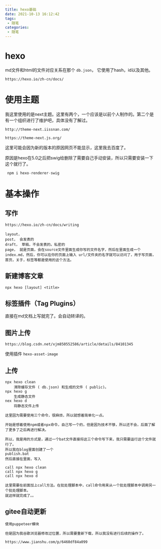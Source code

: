 ```yaml
---
title: hexo基础
date: 2021-10-13 16:12:42
tags: 
 - 随笔
categories:
 - 随笔
---
```




# hexo

md文件和html的文件对应关系在那个 ` db.json `， 它使用了hash，id以及其他。

```
https://hexo.io/zh-cn/docs/
```



# 使用主题

我这里使用的是next主题。这里有两个，一个应该是以前个人制作的。第二个是有一个组织进行了维护吧，具体没有了解过。

```
http://theme-next.iissnan.com/
```

```
https://theme-next.js.org/
```

这里可能会因为新的版本的原因网页不能显示，这里我去百度了。

原因是hexo在5.0之后把swig给删除了需要自己手动安装，所以只需要安装一下 这个就行了。

```java
 npm i hexo-renderer-swig
```



# 基本操作

## 写作

```
https://hexo.io/zh-cn/docs/writing
```

```
layout， 
post， 会发表的
draft， 草稿，不会发表的。私密的
page， 就是页面，会在source文件里面生成你写的文件名字，然后在里面生成一个index.md，然后，你可以在你的页面上输入 url/文件夹的名字就可以访问了，用于写页面，首页，关于，标签等都是使用的这个方法。
```


## 新建博客文章

```
npx hexo [layout] <title>
```


## 标签插件（Tag Plugins）

直接在md文档上写就完了。会自动转译的。



## 图片上传

```
https://blog.csdn.net/xjm850552586/article/details/84101345
```

使用插件  `hexo-asset-image`



## 上传

```
npx hexo clean
	清除缓存文件 ( db.json) 和生成的文件 ( public)。
npx hexo g
	生成静态文件
nex hexo d
	将静态文件上传
```

```
这里因为需要使用三个命令，很麻烦，所以就想着简单化一点。
```

```
开始是想着使用npm或者npx命令，自己写一个的，但是因为技术不够，所以还不会，后面了解了更多了之后再进行解决。
```

```
所以，我是用的方式是，通过一个bat文件直接将这三个命令写下来，我只需要运行这个文件就行了。
所以我在blog里面创建了一个 
publish.bat
然后直接在里面，写入

call npx hexo clean
call npx hexo g
call npx hexo d

这里需要在前面加上call方法。在批处理脚本中，call命令用来从一个批处理脚本中调用另一个批处理脚本。
就这样就完成了。。
```



## gitee自动更新

```
使用puppeteer模块

但是因为我谷歌浏览器修改过位置，所以需要重新下载，所以我没有进行后续的操作了。

https://www.jianshu.com/p/6460df84a099
```

